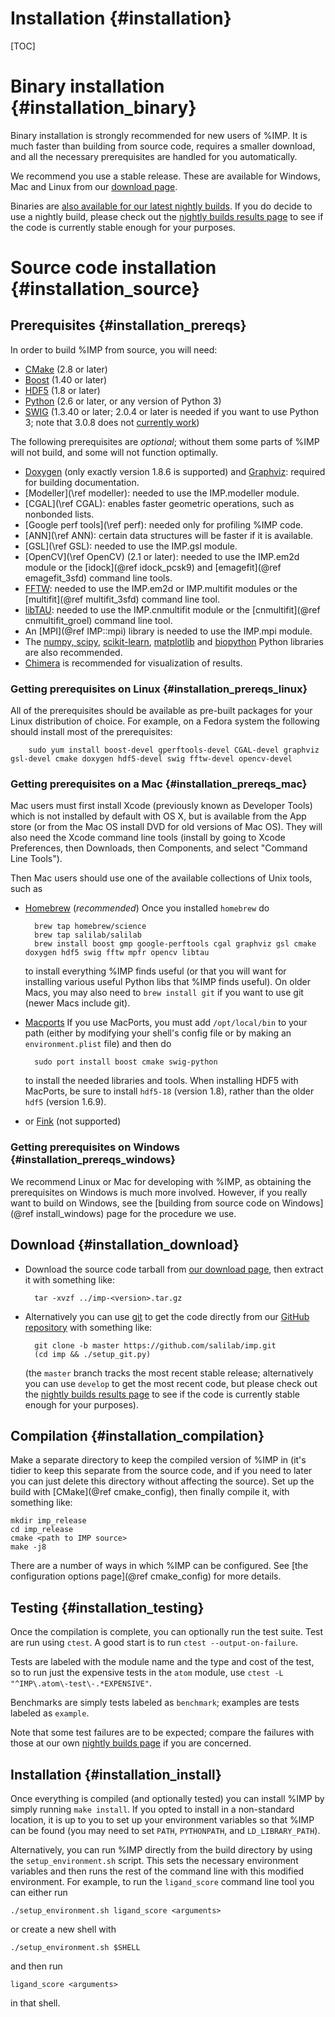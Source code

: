 Installation {#installation}
============

[TOC]

# Binary installation {#installation_binary}

Binary installation is strongly recommended for new users of %IMP. It is
much faster than building from source code, requires a smaller download,
and all the necessary prerequisites are handled for you automatically.

We recommend you use a stable release. These are available for
Windows, Mac and Linux from our [download page](https://integrativemodeling.org/download.html#stable).

Binaries are [also available for our latest nightly builds](https://integrativemodeling.org/download.html#develop). If you do decide to use a nightly build,
please check out the [nightly builds results page](https://integrativemodeling.org/nightly/results/)
to see if the code is currently stable enough for your purposes.

# Source code installation {#installation_source}

## Prerequisites {#installation_prereqs}

In order to build %IMP from source, you will need:

- [CMake](http://www.cmake.org) (2.8 or later)
- [Boost](http://www.boost.org) (1.40 or later)
- [HDF5](http://www.hdfgroup.org/HDF5/) (1.8 or later)
- [Python](http://www.python.org) (2.6 or later, or any version of Python 3)
- [SWIG](http://www.swig.org) (1.3.40 or later; 2.0.4 or later is needed
  if you want to use Python 3; note that 3.0.8 does not
  [currently work](https://github.com/swig/swig/issues/583))

The following prerequisites are _optional_; without them some parts of %IMP
will not build, and some will not function optimally.

- [Doxygen](http://www.doxygen.org/) (only exactly version 1.8.6 is supported)
  and [Graphviz](http://www.graphviz.org/): required for building
  documentation.
- [Modeller](\ref modeller): needed to use the IMP.modeller module.
- [CGAL](\ref CGAL): enables faster geometric operations, such as
  nonbonded lists.
- [Google perf tools](\ref perf): needed only for profiling %IMP code.
- [ANN](\ref ANN): certain data structures will be faster if it is available.
- [GSL](\ref GSL): needed to use the IMP.gsl module.
- [OpenCV](\ref OpenCV) (2.1 or later): needed to use the IMP.em2d module or the
  [idock](@ref idock_pcsk9) and [emagefit](@ref emagefit_3sfd) command
  line tools.
- [FFTW](http://www.fftw.org): needed to use the IMP.em2d or IMP.multifit
  modules or the [multifit](@ref multifit_3sfd) command line tool.
- [libTAU](https://integrativemodeling.org/libTAU.html): needed to use the
  IMP.cnmultifit module or the [cnmultifit](@ref cnmultifit_groel) command
  line tool.
- An [MPI](@ref IMP::mpi) library is needed to use the IMP.mpi module.
- The [numpy, scipy](http://www.scipy.org/scipylib/download.html),
  [scikit-learn](http://scikit-learn.org/stable/install.html),
  [matplotlib](http://matplotlib.org/downloads.html) and
  [biopython](http://biopython.org/wiki/Download) Python libraries are also
  recommended.
- [Chimera](https://www.cgl.ucsf.edu/chimera/download.html) is recommended
  for visualization of results.

### Getting prerequisites on Linux {#installation_prereqs_linux}
All of the prerequisites should be available as pre-built packages for
your Linux distribution of choice. For example, on a Fedora system the
following should install most of the prerequisites:

        sudo yum install boost-devel gperftools-devel CGAL-devel graphviz gsl-devel cmake doxygen hdf5-devel swig fftw-devel opencv-devel

### Getting prerequisites on a Mac {#installation_prereqs_mac}

Mac users must first install Xcode (previously known as Developer Tools)
which is not installed by default with OS X, but is available from the App store
(or from the Mac OS install DVD for old versions of Mac OS). They will also
need the Xcode command line tools (install by going to Xcode Preferences, then
Downloads, then Components, and select "Command Line Tools").

Then Mac users should use one of the available collections of Unix tools,
such as
- [Homebrew](http://brew.sh) (_recommended_) Once you installed `homebrew`
  do

        brew tap homebrew/science
        brew tap salilab/salilab
        brew install boost gmp google-perftools cgal graphviz gsl cmake doxygen hdf5 swig fftw mpfr opencv libtau

  to install everything %IMP finds useful (or that you will want for installing various useful Python libs that %IMP finds useful). On older Macs, you may also need to `brew install git` if you want to use git (newer Macs include git).
- [Macports](http://www.macports.org/) If you use MacPorts, you must add `/opt/local/bin` to your path (either by modifying your shell's
  config file or by making an `environment.plist` file) and then do

        sudo port install boost cmake swig-python

  to install the needed libraries and tools. When installing HDF5 with MacPorts, be sure to install `hdf5-18`
  (version 1.8), rather than the older `hdf5` (version 1.6.9).
- or [Fink](http://www.finkproject.org/) (not supported)

### Getting prerequisites on Windows {#installation_prereqs_windows}

We recommend Linux or Mac for developing with %IMP, as obtaining the
prerequisites on Windows is much more involved. However, if you really want
to build on Windows, see the
[building from source code on Windows](@ref install_windows) page for the
procedure we use.


## Download {#installation_download}

- Download the source code tarball from [our download page](https://integrativemodeling.org/download.html#source), then extract it with something like:

        tar -xvzf ../imp-<version>.tar.gz

- Alternatively you can use [git](http://git-scm.com/) to get the code
  directly from our [GitHub repository](https://github.com/salilab/imp)
  with something like:

        git clone -b master https://github.com/salilab/imp.git
        (cd imp && ./setup_git.py)

  (the `master` branch tracks the most recent stable
  release; alternatively you can use `develop` to get the most recent code,
  but please check out the [nightly builds results page](https://integrativemodeling.org/nightly/results/)
  to see if the code is currently stable enough for your purposes).

## Compilation {#installation_compilation}

Make a separate directory to keep the compiled version of %IMP in (it's tidier
to keep this separate from the source code, and if you need to later you can
just delete this directory without affecting the source). Set up the build
with [CMake](@ref cmake_config), then finally compile it, with something
like:

    mkdir imp_release
    cd imp_release
    cmake <path to IMP source>
    make -j8

There are a number of ways in which %IMP can be configured.
See [the configuration options page](@ref cmake_config) for more details.

## Testing {#installation_testing}
Once the compilation is complete, you can optionally run the test suite.
Test are run using `ctest`. A good start is to run `ctest --output-on-failure`.

Tests are labeled with the module name and the type and cost of the test, so to run just the expensive tests in the `atom` module, use `ctest -L "^IMP\.atom\-test\-.*EXPENSIVE"`.

Benchmarks are simply tests labeled as `benchmark`; examples are tests labeled as `example`.

Note that some test failures are to be expected; compare the failures with
those at our own [nightly builds page](https://integrativemodeling.org/nightly/results/)
if you are concerned.

## Installation {#installation_install}

Once everything is compiled (and optionally tested) you can install %IMP
by simply running `make install`. If you opted to install in a non-standard
location, it is up to you to set up your environment variables so that %IMP
can be found (you may need to set `PATH`, `PYTHONPATH`, and `LD_LIBRARY_PATH`).
 
Alternatively, you can run %IMP directly from the build directory by using
the `setup_environment.sh` script. This sets the necessary environment
variables and then runs the rest of the command line with this modified
environment. For example, to run the `ligand_score` command line tool you
can either run

    ./setup_environment.sh ligand_score <arguments>

or create a new shell with

    ./setup_environment.sh $SHELL

and then run

    ligand_score <arguments>

in that shell.
